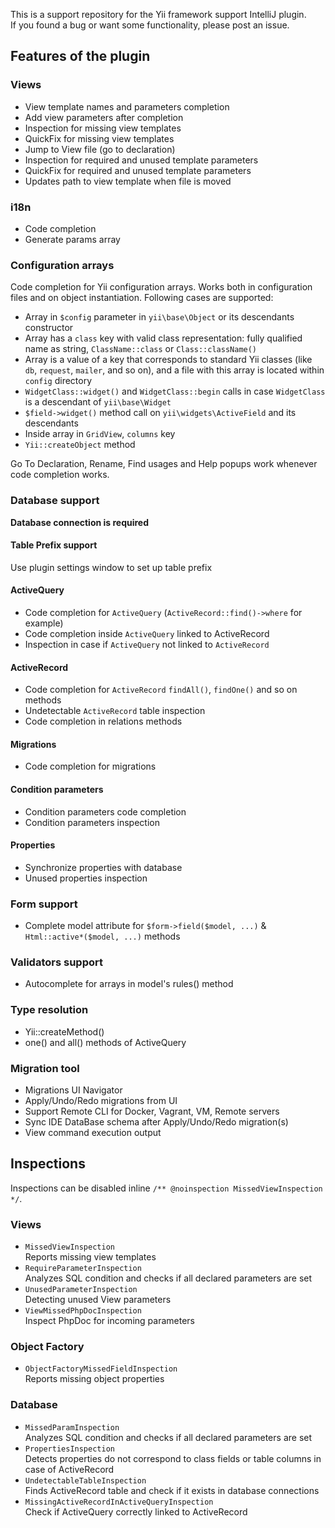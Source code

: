 This is a support repository for the Yii framework support IntelliJ plugin.  
If you found a bug or want some functionality, please post an issue.  
  
Features of the plugin  
--------

### Views
- View template names and parameters completion
- Add view parameters after completion
- Inspection for missing view templates
- QuickFix for missing view templates
- Jump to View file (go to declaration)
- Inspection for required and unused template parameters
- QuickFix for required and unused template parameters
- Updates path to view template when file is moved

### i18n
- Code completion
- Generate params array

### Configuration arrays
Code completion for Yii configuration arrays. Works both in configuration files and on object instantiation.
Following cases are supported:

- Array in `$config` parameter in `yii\base\Object` or its descendants constructor
- Array has a `class` key with valid class representation: fully qualified name as string, `ClassName::class` or `Class::className()`
- Array is a value of a key that corresponds to standard Yii classes (like `db`, `request`, `mailer`, and so on), and
  a file with this array is located within `config` directory
- `WidgetClass::widget()` and `WidgetClass::begin` calls in case `WidgetClass` is a descendant of `yii\base\Widget`
- `$field->widget()` method call on `yii\widgets\ActiveField` and its descendants
- Inside array in `GridView`, `columns` key
- `Yii::createObject` method

Go To Declaration, Rename, Find usages and Help popups work whenever code completion works.

### Database support
**Database connection is required**

#### Table Prefix support
Use plugin settings window to set up table prefix

#### ActiveQuery
- Code completion for `ActiveQuery` (`ActiveRecord::find()->where` for example)  
- Code completion inside `ActiveQuery` linked to ActiveRecord  
- Inspection in case if `ActiveQuery` not linked to `ActiveRecord`

#### ActiveRecord
- Code completion for `ActiveRecord` `findAll()`, `findOne()` and so on methods  
- Undetectable `ActiveRecord` table inspection  
- Code completion in relations methods  

#### Migrations
- Code completion for migrations  

#### Condition parameters
- Condition parameters code completion  
- Condition parameters inspection  

#### Properties
- Synchronize properties with database  
- Unused properties inspection
  
### Form support
- Complete model attribute for `$form->field($model, ...)` & `Html::active*($model, ...)` methods

### Validators support
- Autocomplete for arrays in model's rules() method

### Type resolution
- Yii::createMethod()
- one() and all() methods of ActiveQuery

### Migration tool
- Migrations UI Navigator
- Apply/Undo/Redo migrations from UI
- Support Remote CLI for Docker, Vagrant, VM, Remote servers
- Sync IDE DataBase schema after Apply/Undo/Redo migration(s)
- View command execution output

## Inspections
Inspections can be disabled inline `/** @noinspection MissedViewInspection */`.

### Views
- `MissedViewInspection`  
Reports missing view templates
- `RequireParameterInspection`  
Analyzes SQL condition and checks if all declared parameters are set
- `UnusedParameterInspection`  
Detecting unused View parameters
- `ViewMissedPhpDocInspection`  
Inspect PhpDoc for incoming parameters

### Object Factory
- `ObjectFactoryMissedFieldInspection`  
Reports missing object properties

### Database
- `MissedParamInspection`  
Analyzes SQL condition and checks if all declared parameters are set
-  `PropertiesInspection`  
Detects properties do not correspond to class fields or table columns in case of ActiveRecord
- `UndetectableTableInspection`  
Finds ActiveRecord table and check if it exists in database connections
- `MissingActiveRecordInActiveQueryInspection`  
Check if ActiveQuery correctly linked to ActiveRecord
